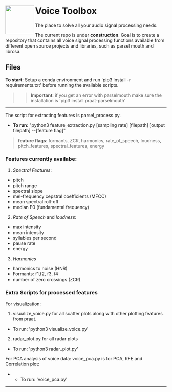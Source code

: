 # Voice Toolbox <img align="left" width="90" height="90" src="soundwave.jpeg">
The place to solve all your audio signal processing needs. 

The current repo is under **construction**. Goal is to create a repository that contains all voice signal processing functions available from different open source projects and libraries, such as parsel mouth and librosa. 

## Files
**To start**: Setup a conda environment and run 'pip3 install -r requirements.txt' before running the available scripts. 
>> **Important**: if you get an error with parselmouth make sure the installation is 'pip3 install praat-parselmouth'

________________________________________________________________________________________________________________________
The script for extracting features is parsel_process.py. 
 * **To run**: "python3 feature_extraction.py [sampling rate] [filepath] [output filepath] --[feature flag]"
 
 > **feature flags**: formants, ZCR, harmonics, rate_of_speech, loudness, pitch_features, spectral_features, energy

### **Features currently availabe**:
1. *Spectral Features*:
* pitch
* pitch range
* spectral slope
* mel-frequency cepstral coefficients (MFCC)
* mean spectral roll-off
* median F0 (fundamental frequency)

2. *Rate of Speech* and *loudness*:
* max intensity
* mean intensity
* syllables per second
* pause rate
* energy

3. *Harmonics*
* harmonics to noise (HNR)
* Formants: f1,f2, f3, f4
* number of zero crossings (ZCR)

### Extra Scripts for processed features
For visualization:
 1. visualize_voice.py for all scatter plots along with other plotting features from praat. 
 * To run: 'python3 visualize_voice.py'
 2. radar_plot.py for all radar plots
 * To run: 'python3 radar_plot.py'

For PCA analysis of voice data:
 voice_pca.py is for PCA, RFE and Correlation plot:
* - To run: 'voice_pca.py'

________________________________________________________________________________________________________________________


